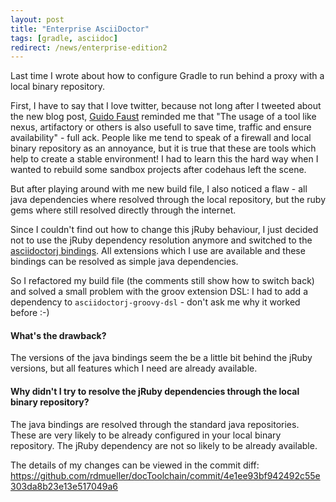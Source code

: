 ```yaml
---
layout: post
title: "Enterprise AsciiDoctor"
tags: [gradle, asciidoc]
redirect: /news/enterprise-edition2
---
```


Last time I wrote about how to configure Gradle to run behind a proxy with a local binary repository.

First, I have to say that I love twitter, because not long after I tweeted about the new blog post, [Guido Faust](https://twitter.com/StuafOdiug) reminded me that "The usage of a tool like nexus, artifactory or others is also usefull to save time, traffic and ensure availability" - full ack. People like me tend to speak of a firewall and local binary repository as an annoyance, but it is true that these are tools which help to create a stable environment! I had to learn this the hard way when I wanted to rebuild some sandbox projects after codehaus left the scene.

But after playing around with me new build file, I also noticed a flaw - all java dependencies where resolved through the local repository, but the ruby gems where still resolved directly through the internet.

Since I couldn't find out how to change this jRuby behaviour, I just decided not to use the jRuby dependency resolution anymore and switched to the [asciidoctorj bindings](https://github.com/asciidoctor/asciidoctorj). All extensions which I use are available and these bindings can be resolved as simple java dependencies.

So I refactored my build file (the comments still show how to switch back) and solved a small problem with the groov extension DSL: I had to add a dependency to `asciidoctorj-groovy-dsl` - don't ask me why it worked before :-)

#### What's the drawback?
The versions of the java bindings seem the be a little bit behind the jRuby versions, but all features which I need are already available.

#### Why didn't I try to resolve the jRuby dependencies through the local binary repository?

The java bindings are resolved through the standard java repositories. These are very likely to be already configured in your local binary repository. The jRuby dependency are not so likely to be already available.

The details of my changes can be viewed in the commit diff: https://github.com/rdmueller/docToolchain/commit/4e1ee93bf942492c55e303da8b23e13e517049a6

